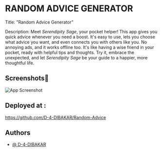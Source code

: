 
# RANDOM ADVICE GENERATOR

Title: "Random Advice Generator"

Description:
Meet *Serendipity Sage*, your pocket helper! This app gives you quick advice whenever you need a boost. It's easy to use, lets you choose what advice you want, and even connects you with others like you. No annoying ads, and it works offline too. It's like having a wise friend in your pocket, ready with helpful tips and thoughts. Try it, embrace the unexpected, and let *Serendipity Sage* be your guide to a happier, more thoughtful life.


## Screenshots📸

![App Screenshot](https://github.com/D-4-DIBAKAR/Random-Advice/assets/71878062/ae52762a-fdef-44ee-9c97-fbb5593df1b7)


## Deployed at :
https://github.com/D-4-DIBAKAR/Random-Advice


## Authors

- [@ D-4-DIBAKAR](https://github.com/D-4-DIBAKAR)

